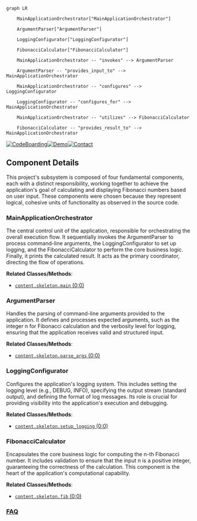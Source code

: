 ```mermaid

graph LR

    MainApplicationOrchestrator["MainApplicationOrchestrator"]

    ArgumentParser["ArgumentParser"]

    LoggingConfigurator["LoggingConfigurator"]

    FibonacciCalculator["FibonacciCalculator"]

    MainApplicationOrchestrator -- "invokes" --> ArgumentParser

    ArgumentParser -- "provides_input_to" --> MainApplicationOrchestrator

    MainApplicationOrchestrator -- "configures" --> LoggingConfigurator

    LoggingConfigurator -- "configures_for" --> MainApplicationOrchestrator

    MainApplicationOrchestrator -- "utilizes" --> FibonacciCalculator

    FibonacciCalculator -- "provides_result_to" --> MainApplicationOrchestrator

```

[![CodeBoarding](https://img.shields.io/badge/Generated%20by-CodeBoarding-9cf?style=flat-square)](https://github.com/CodeBoarding/GeneratedOnBoardings)[![Demo](https://img.shields.io/badge/Try%20our-Demo-blue?style=flat-square)](https://www.codeboarding.org/demo)[![Contact](https://img.shields.io/badge/Contact%20us%20-%20contact@codeboarding.org-lightgrey?style=flat-square)](mailto:contact@codeboarding.org)



## Component Details



This project's subsystem is composed of four fundamental components, each with a distinct responsibility, working together to achieve the application's goal of calculating and displaying Fibonacci numbers based on user input. These components were chosen because they represent logical, cohesive units of functionality as observed in the source code.



### MainApplicationOrchestrator

The central control unit of the application, responsible for orchestrating the overall execution flow. It sequentially invokes the ArgumentParser to process command-line arguments, the LoggingConfigurator to set up logging, and the FibonacciCalculator to perform the core business logic. Finally, it prints the calculated result. It acts as the primary coordinator, directing the flow of operations.





**Related Classes/Methods**:



- <a href="https://github.com/os-climate/python-template-repository/blob/master/content/skeleton.py#L0-L0" target="_blank" rel="noopener noreferrer">`content.skeleton.main` (0:0)</a>





### ArgumentParser

Handles the parsing of command-line arguments provided to the application. It defines and processes expected arguments, such as the integer n for Fibonacci calculation and the verbosity level for logging, ensuring that the application receives valid and structured input.





**Related Classes/Methods**:



- <a href="https://github.com/os-climate/python-template-repository/blob/master/content/skeleton.py#L0-L0" target="_blank" rel="noopener noreferrer">`content.skeleton.parse_args` (0:0)</a>





### LoggingConfigurator

Configures the application's logging system. This includes setting the logging level (e.g., DEBUG, INFO), specifying the output stream (standard output), and defining the format of log messages. Its role is crucial for providing visibility into the application's execution and debugging.





**Related Classes/Methods**:



- <a href="https://github.com/os-climate/python-template-repository/blob/master/content/skeleton.py#L0-L0" target="_blank" rel="noopener noreferrer">`content.skeleton.setup_logging` (0:0)</a>





### FibonacciCalculator

Encapsulates the core business logic for computing the n-th Fibonacci number. It includes validation to ensure that the input n is a positive integer, guaranteeing the correctness of the calculation. This component is the heart of the application's computational capability.





**Related Classes/Methods**:



- <a href="https://github.com/os-climate/python-template-repository/blob/master/content/skeleton.py#L0-L0" target="_blank" rel="noopener noreferrer">`content.skeleton.fib` (0:0)</a>









### [FAQ](https://github.com/CodeBoarding/GeneratedOnBoardings/tree/main?tab=readme-ov-file#faq)